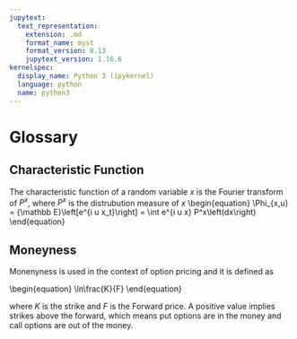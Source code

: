 ```yaml
---
jupytext:
  text_representation:
    extension: .md
    format_name: myst
    format_version: 0.13
    jupytext_version: 1.16.6
kernelspec:
  display_name: Python 3 (ipykernel)
  language: python
  name: python3
---
```


# Glossary

## Characteristic Function

The characteristic function of a random variable $x$ is the Fourier transform of $P^x$, where $P^x$ is the distrubution measure of $x$
\begin{equation}
 \Phi_{x,u} = {\mathbb E}\left[e^{i u x_t}\right] = \int e^{i u x} P^x\left(dx\right)
\end{equation}
## Moneyness

Monenyness is used in the context of option pricing and it is defined as

\begin{equation}
    \ln\frac{K}{F}
\end{equation}

where $K$ is the strike and $F$ is the Forward price. A positive value implies strikes above the forward, which means put options are in the money and call options are out of the money.

```{code-cell}

```

